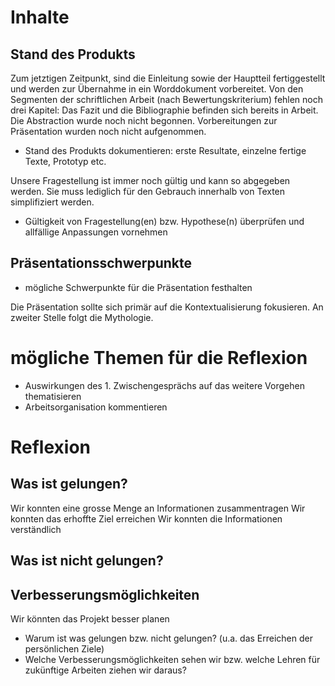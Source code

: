# Inhalte
## Stand des Produkts
Zum jetztigen Zeitpunkt, sind die Einleitung sowie der Hauptteil fertiggestellt und werden zur Übernahme in ein Worddokument vorbereitet.
Von den Segmenten der schriftlichen Arbeit (nach Bewertungskriterium) fehlen noch drei Kapitel: Das Fazit und die Bibliographie befinden sich bereits in Arbeit. Die Abstraction wurde noch nicht begonnen.
Vorbereitungen zur Präsentation wurden noch nicht aufgenommen.

- Stand des Produkts dokumentieren: erste Resultate, einzelne fertige Texte, Prototyp
etc.

Unsere Fragestellung ist immer noch gültig und kann so abgegeben werden. Sie muss lediglich für den Gebrauch innerhalb von Texten simplifiziert werden.

- Gültigkeit von Fragestellung(en) bzw. Hypothese(n) überprüfen und allfällige
Anpassungen vornehmen
## Präsentationsschwerpunkte
- mögliche Schwerpunkte für die Präsentation festhalten

Die Präsentation sollte sich primär auf die Kontextualisierung fokusieren. An zweiter Stelle folgt die Mythologie.  

# mögliche Themen für die Reflexion
- Auswirkungen des 1. Zwischengesprächs auf das weitere Vorgehen thematisieren
- Arbeitsorganisation kommentieren
# Reflexion

## Was ist gelungen?
Wir konnten eine grosse Menge an Informationen zusammentragen
Wir konnten das erhoffte Ziel erreichen
Wir konnten die Informationen verständlich

## Was ist nicht gelungen?


## Verbesserungsmöglichkeiten
Wir könnten das Projekt besser planen

- Warum ist was gelungen bzw. nicht gelungen? (u.a. das Erreichen der persönlichen
Ziele)
- Welche Verbesserungsmöglichkeiten sehen wir bzw. welche Lehren für zukünftige
Arbeiten ziehen wir daraus?
